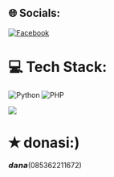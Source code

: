 

## 🌐 Socials:
[![Facebook](https://img.shields.io/badge/Facebook-%231877F2.svg?logo=Facebook&logoColor=white)](https://facebook.com/100054222010368)

# 💻 Tech Stack:
![Python](https://img.shields.io/badge/python-3670A0?style=for-the-badge&logo=python&logoColor=ffdd54) ![PHP](https://img.shields.io/badge/php-%23777BB4.svg?style=for-the-badge&logo=php&logoColor=white)



<a href="https://visitcount.itsvg.in">
  <img src="https://visitcount.itsvg.in/api?id=MR-X-HADI&label=Profile%20Views&color=3&icon=6&pretty=true" />
</a>

# ✭ donasi:)
𝙙𝙖𝙣𝙖(085362211672)
<!-- Proudly created with GPRM ( https://gprm.itsvg.in ) -->
